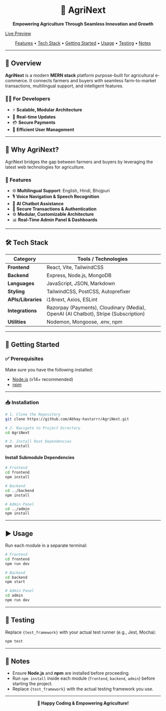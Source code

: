 <!-- Banner Image or Logo (optional, uncomment if you have a logo) -->
<!-- <p align="center">
  <img src="path_to_logo.png" alt="AgriNext Logo" width="200"/>
</p> -->

<h1 align="center">🌱 AgriNext</h1>

<p align="center">
  <b>Empowering Agriculture Through Seamless Innovation and Growth</b>
</p>
<p aling = "center">
  <a href="https://agrinext-frontend.vercel.app/">Live Preview</a>
</p>

<p align="center">
  <a href="#features">Features</a> •
  <a href="#tech-stack">Tech Stack</a> •
  <a href="#getting-started">Getting Started</a> •
  <a href="#usage">Usage</a> •
  <a href="#testing">Testing</a> •
  <a href="#notes">Notes</a>
</p>

---

## 🌟 Overview

**AgriNext** is a modern <b>MERN stack</b> platform purpose-built for agricultural e-commerce. It connects farmers and buyers with seamless farm-to-market transactions, multilingual support, and intelligent features.

### 👨‍💻 For Developers

- ⚡ <b>Scalable, Modular Architecture</b>
- 🔄 <b>Real-time Updates</b>
- 💳 <b>Secure Payments</b>
- 👥 <b>Efficient User Management</b>

---

## 🚩 Why AgriNext?

AgriNext bridges the gap between farmers and buyers by leveraging the latest web technologies for agriculture.

### 🔑 Features

- 🌐 <b>Multilingual Support</b>: English, Hindi, Bhojpuri
- 🎙️ <b>Voice Navigation & Speech Recognition</b>
- 🤖 <b>AI Chatbot Assistance</b>
- 🔐 <b>Secure Transactions & Authentication</b>
- ⚙️ <b>Modular, Customizable Architecture</b>
- 📊 <b>Real-Time Admin Panel & Dashboards</b>

---

## 🛠️ Tech Stack

| Category        | Tools / Technologies                                         |
| --------------- | ----------------------------------------------------------- |
| **Frontend**    | React, Vite, TailwindCSS                                    |
| **Backend**     | Express, Node.js, MongoDB                                   |
| **Languages**   | JavaScript, JSON, Markdown                                  |
| **Styling**     | TailwindCSS, PostCSS, Autoprefixer                          |
| **APIs/Libraries** | i18next, Axios, ESLint                                   |
| **Integrations**| Razorpay (Payments), Cloudinary (Media), OpenAI (AI Chatbot), Stripe (Subscription) |
| **Utilities**   | Nodemon, Mongoose, .env, npm                                |

---

## 🚀 Getting Started

### ✅ Prerequisites

Make sure you have the following installed:

- [Node.js](https://nodejs.org/) (v14+ recommended)
- [npm](https://www.npmjs.com/)

---

### 📥 Installation

```bash
# 1. Clone the Repository
git clone https://github.com/Abhay-hastarrr/AgriNext.git

# 2. Navigate to Project Directory
cd AgriNext

# 3. Install Root Dependencies
npm install
```

#### Install Submodule Dependencies

```bash
# Frontend
cd frontend
npm install

# Backend
cd ../backend
npm install

# Admin Panel
cd ../admin
npm install
```

---

## ▶️ Usage

Run each module in a separate terminal:

```bash
# Frontend
cd frontend
npm run dev
```

```bash
# Backend
cd backend
npm start
```

```bash
# Admin Panel
cd admin
npm run dev
```

---

## 🧪 Testing

Replace `{test_framework}` with your actual test runner (e.g., Jest, Mocha):

```bash
npm test
```

---

## 📝 Notes

- Ensure <b>Node.js</b> and <b>npm</b> are installed before proceeding.
- Run <code>npm install</code> inside each module (`frontend`, `backend`, `admin`) before starting the project.
- Replace <code>{test_framework}</code> with the actual testing framework you use.

---

<p align="center">
  <b>🚜 Happy Coding & Empowering Agriculture!</b>
</p>

